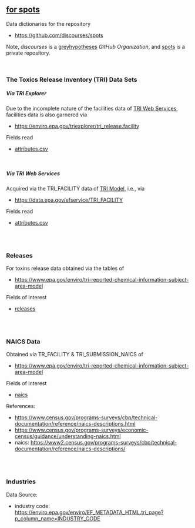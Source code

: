 ## [for spots](https://github.com/discourses/spots)

Data dictionaries for the repository

* https://github.com/discourses/spots

Note, *discourses* is a [greyhypotheses](https://github.com/greyhypotheses) *GitHub Organization*, and [spots](https://github.com/discourses/spots) is a private repository.

<br>

### The Toxics Release Inventory (TRI) Data Sets


##### Via TRI Explorer

Due to the incomplete nature of the facilities data of [TRI Web Services](https://www.epa.gov/enviro/tri-reported-chemical-information-subject-area-model), facilities data is also garnered via

* https://enviro.epa.gov/triexplorer/tri_release.facility

Fields read

* [attributes.csv](src/tri/explorer/attributes.csv)

<br>

##### Via TRI Web Services

Acquired via the TRI_FACILITY data of [TRI Model](https://www.epa.gov/enviro/tri-reported-chemical-information-subject-area-model), i.e., via

* https://data.epa.gov/efservice/TRI_FACILITY

Fields read

* [attributes.csv](src/tri/services/attributes.csv)

<br>
<br>

### Releases

For toxins release data obtained via the tables of

* https://www.epa.gov/enviro/tri-reported-chemical-information-subject-area-model

Fields of interest

* [releases](src/releases/releases.csv)

<br>
<br>

### NAICS Data

Obtained via TR_FACILITY & TRI_SUBMISSION_NAICS of

* https://www.epa.gov/enviro/tri-reported-chemical-information-subject-area-model

Fields of interest

* [naics](naics/naics.csv)

References:

* https://www.census.gov/programs-surveys/cbp/technical-documentation/reference/naics-descriptions.html
* https://www.census.gov/programs-surveys/economic-census/guidance/understanding-naics.html
* naics: https://www2.census.gov/programs-surveys/cbp/technical-documentation/reference/naics-descriptions/

<br>
<br>

### Industries

Data Source:

* industry code: https://enviro.epa.gov/enviro/EF_METADATA_HTML.tri_page?p_column_name=INDUSTRY_CODE

